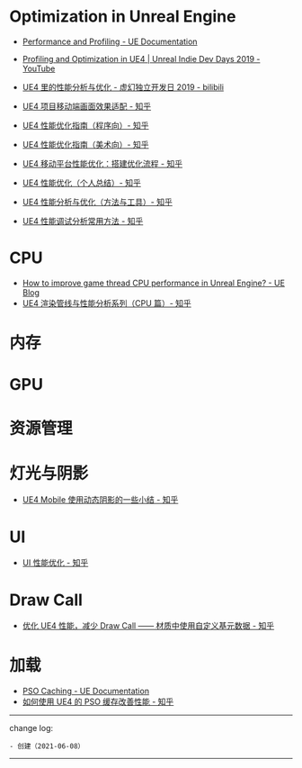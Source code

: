 # Optimization in Unreal Engine

* [Performance and Profiling - UE Documentation](https://docs.unrealengine.com/4.26/en-US/TestingAndOptimization/PerformanceAndProfiling/)

* [Profiling and Optimization in UE4 | Unreal Indie Dev Days 2019 - YouTube](https://youtu.be/EbXakIuZPFo)

* [UE4 里的性能分析与优化 - 虚幻独立开发日 2019 - bilibili](https://www.bilibili.com/video/av883251191/)

  

* [UE4 项目移动端画面效果适配 - 知乎](https://zhuanlan.zhihu.com/p/145189072)

* [UE4 性能优化指南（程序向）- 知乎](https://zhuanlan.zhihu.com/p/55335907)

* [UE4 性能优化指南（美术向）- 知乎](https://zhuanlan.zhihu.com/p/55335653)

* [UE4 移动平台性能优化：搭建优化流程 - 知乎](https://zhuanlan.zhihu.com/p/97310033)

* [UE4 性能优化（个人总结）- 知乎](https://zhuanlan.zhihu.com/p/64187885)

* [UE4 性能分析与优化（方法与工具）- 知乎](https://zhuanlan.zhihu.com/p/213796356)

* [UE4 性能调试分析常用方法 - 知乎](https://zhuanlan.zhihu.com/p/273608458)

# CPU

* [How to improve game thread CPU performance in Unreal Engine? - UE Blog](https://www.unrealengine.com/en-US/blog/how-to-improve-game-thread-cpu-performance)
* [UE4 渲染管线与性能分析系列（CPU 篇）- 知乎](https://zhuanlan.zhihu.com/p/148886428)

# 内存

# GPU

# 资源管理

# 灯光与阴影

* [UE4 Mobile 使用动态阴影的一些小结 - 知乎](https://zhuanlan.zhihu.com/p/90883687)

# UI

* [UI 性能优化 - 知乎](https://zhuanlan.zhihu.com/p/117577253)

# Draw Call

* [优化 UE4 性能，减少 Draw Call —— 材质中使用自定义基元数据 - 知乎](https://zhuanlan.zhihu.com/p/215545723)

# 加载

* [PSO Caching - UE Documentation](https://docs.unrealengine.com/4.26/en-US/SharingAndReleasing/PSOCaching/)
* [如何使用 UE4 的 PSO 缓存改善性能 - 知乎](https://zhuanlan.zhihu.com/p/372800310)

---
change log: 

	- 创建（2021-06-08）

---